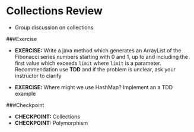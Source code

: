 # Collections Review


* Group discussion on collections

###Exercise
* __EXERCISE:__ Write a java method which generates an ArrayList<Integer> of the Fibonacci series numbers starting with 0 and 1, up to and including the first value which exceeds ``limit`` where ``limit`` is a parameter. Recommendation use __TDD__ and if the problem is unclear, ask your instructor to clarify

* __EXERCISE:__ Where might we use HashMap? Implement an a TDD example

###Checkpoint
* __CHECKPOINT:__ Collections
* __CHECKPOINT:__ Polymorphism
